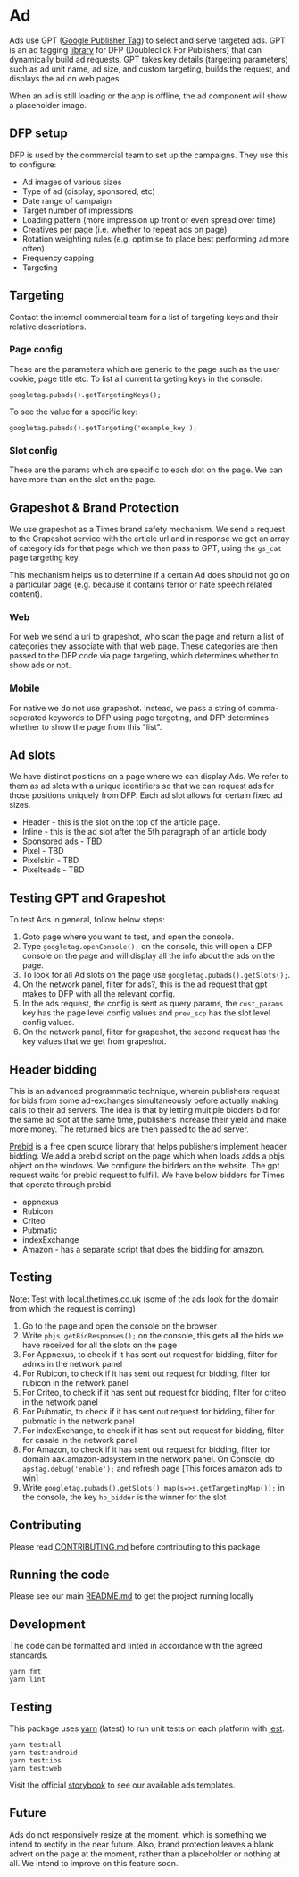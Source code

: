 # Ad

Ads use GPT
([Google Publisher Tag](https://developers.google.com/doubleclick-gpt/)) to
select and serve targeted ads. GPT is an ad tagging
[library](https://developers.google.com/doubleclick-gpt/reference) for DFP
(Doubleclick For Publishers) that can dynamically build ad requests. GPT takes
key details (targeting parameters) such as ad unit name, ad size, and custom
targeting, builds the request, and displays the ad on web pages.

When an ad is still loading or the app is offline, the ad component will show a
placeholder image.

## DFP setup

DFP is used by the commercial team to set up the campaigns. They use this to
configure:

* Ad images of various sizes
* Type of ad (display, sponsored, etc)
* Date range of campaign
* Target number of impressions
* Loading pattern (more impression up front or even spread over time)
* Creatives per page (i.e. whether to repeat ads on page)
* Rotation weighting rules (e.g. optimise to place best performing ad more
  often)
* Frequency capping
* Targeting

## Targeting

Contact the internal commercial team for a list of targeting keys and their
relative descriptions.

### Page config

These are the parameters which are generic to the page such as the user cookie,
page title etc. To list all current targeting keys in the console:

```
googletag.pubads().getTargetingKeys();
```

To see the value for a specific key:

```
googletag.pubads().getTargeting('example_key');
```

### Slot config

These are the params which are specific to each slot on the page. We can have
more than on the slot on the page.

## Grapeshot & Brand Protection

We use grapeshot as a Times brand safety mechanism. We send a request to the
Grapeshot service with the article url and in response we get an array of
category ids for that page which we then pass to GPT, using the `gs_cat` page
targeting key.

This mechanism helps us to determine if a certain Ad does should not go on a
particular page (e.g. because it contains terror or hate speech related
content).

### Web

For web we send a uri to grapeshot, who scan the page and return a list of
categories they associate with that web page. These categories are then passed
to the DFP code via page targeting, which determines whether to show ads or not.

### Mobile

For native we do not use grapeshot. Instead, we pass a string of comma-seperated
keywords to DFP using page targeting, and DFP determines whether to show the
page from this "list".

## Ad slots

We have distinct positions on a page where we can display Ads. We refer to them
as ad slots with a unique identifiers so that we can request ads for those
positions uniquely from DFP. Each ad slot allows for certain fixed ad sizes.

* Header - this is the slot on the top of the article page.
* Inline - this is the ad slot after the 5th paragraph of an article body
* Sponsored ads - TBD
* Pixel - TBD
* Pixelskin - TBD
* Pixelteads - TBD

## Testing GPT and Grapeshot

To test Ads in general, follow below steps:

1. Goto page where you want to test, and open the console.
2. Type `googletag.openConsole();` on the console, this will open a DFP console
   on the page and will display all the info about the ads on the page.
3. To look for all Ad slots on the page use `googletag.pubads().getSlots();`.
4. On the network panel, filter for ads?, this is the ad request that gpt makes
   to DFP with all the relevant config.
5. In the ads request, the config is sent as query params, the `cust_params` key
   has the page level config values and `prev_scp` has the slot level config
   values.
6. On the network panel, filter for grapeshot, the second request has the key
   values that we get from grapeshot.

## Header bidding

This is an advanced programmatic technique, wherein publishers request for bids
from some ad-exchanges simultaneously before actually making calls to their ad
servers. The idea is that by letting multiple bidders bid for the same ad slot
at the same time, publishers increase their yield and make more money. The
returned bids are then passed to the ad server.

[Prebid](http://prebid.org/) is a free open source library that helps publishers
implement header bidding. We add a prebid script on the page which when loads
adds a pbjs object on the windows. We configure the bidders on the website. The
gpt request waits for prebid request to fulfill. We have below bidders for Times
that operate through prebid:

* appnexus
* Rubicon
* Criteo
* Pubmatic
* indexExchange
* Amazon - has a separate script that does the bidding for amazon.

## Testing

Note: Test with local.thetimes.co.uk (some of the ads look for the domain from
which the request is coming)

1. Go to the page and open the console on the browser
2. Write `pbjs.getBidResponses();` on the console, this gets all the bids we
   have received for all the slots on the page
3. For Appnexus, to check if it has sent out request for bidding, filter for
   adnxs in the network panel
4. For Rubicon, to check if it has sent out request for bidding, filter for
   rubicon in the network panel
5. For Criteo, to check if it has sent out request for bidding, filter for
   criteo in the network panel
6. For Pubmatic, to check if it has sent out request for bidding, filter for
   pubmatic in the network panel
7. For indexExchange, to check if it has sent out request for bidding, filter
   for casale in the network panel
8. For Amazon, to check if it has sent out request for bidding, filter for
   domain aax.amazon-adsystem in the network panel. On Console, do
   `apstag.debug('enable');` and refresh page [This forces amazon ads to win]
9. Write `googletag.pubads().getSlots().map(s=>s.getTargetingMap());` in the
   console, the key `hb_bidder` is the winner for the slot

## Contributing

Please read [CONTRIBUTING.md](./CONTRIBUTING.md) before contributing to this
package

## Running the code

Please see our main [README.md](../README.md) to get the project running locally

## Development

The code can be formatted and linted in accordance with the agreed standards.

```
yarn fmt
yarn lint
```

## Testing

This package uses [yarn](https://yarnpkg.com) (latest) to run unit tests on each
platform with [jest](https://facebook.github.io/jest/).

```
yarn test:all
yarn test:android
yarn test:ios
yarn test:web
```

Visit the official
[storybook](http://components.thetimes.co.uk/?knob-Size%20of%20ad%20placeholder%3A=default&selectedKind=Primitives%2FAdvertisement&selectedStory=Placeholder&full=0&addons=1&stories=1&panelRight=0&addonPanel=storybooks%2Fstorybook-addon-knobs)
to see our available ads templates.

## Future

Ads do not responsively resize at the moment, which is something we intend to
rectify in the near future. Also, brand protection leaves a blank advert on the
page at the moment, rather than a placeholder or nothing at all. We intend to
improve on this feature soon.
